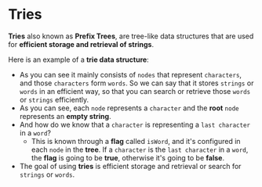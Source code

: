 # Tries
**Tries** also known as **Prefix Trees**, are tree-like data structures that are used for **efficient storage and retrieval of strings**.

Here is an example of a **trie data structure**:



* As you can see it mainly consists of `nodes` that represent `characters`, and those `characters` form `words`. So we can say that it stores `strings` or `words` in an efficient way, so that you can search or retrieve those `words` or `strings` efficiently.
* As you can see, each `node` represents a `character` and the **root** `node` represents an **empty string**.
* And how do we know that a `character` is representing a `last character` in a `word`?
    * This is known through a **flag** called `isWord`, and it's configured in each `node` in the **tree**. If a `character` is the `last character` in a `word`, the **flag** is going to be **true**, otherwise it's going to be **false**.
* The goal of using **tries** is efficient storage and retrieval or search for `strings` or `words`.


